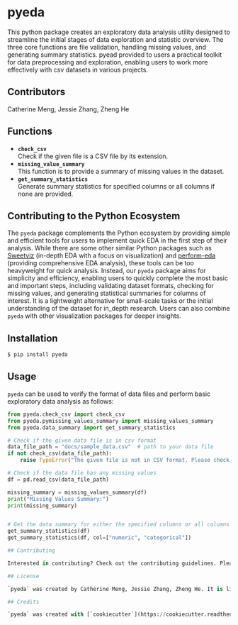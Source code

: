 # pyeda

This python package creates an exploratory data analysis utility designed to streamline the initial stages of data exploration and statistic overview. The three core functions are file validation, handling missing values, and generating summary statistics. pyead provided to users a practical toolkit for data preprocessing and exploration, enabling users to work more effectively with csv datasets in various projects.

## Contributors

Catherine Meng, Jessie Zhang, Zheng He

## Functions

- **`check_csv`**  
    Check if the given file is a CSV file by its extension.
- **`missing_value_summary`**  
    This function is to provide a summary of missing values in the dataset.
- **`get_summary_statistics`**  
    Generate summary statistics for specified columns or all columns if none are provided.

## Contributing to the Python Ecosystem
The `pyeda` package complements the Python ecosystem by providing simple and efficient tools for users to implement quick EDA in the first step of their analysis. While there are some other similar Python packages such as [Sweetviz](https://pypi.org/project/sweetviz/) (in-depth EDA with a focus on visualization) and [perform-eda](https://pypi.org/project/perform-eda/) (providing comprehensive EDA analysis), these tools can be too heavyweight for quick analysis. Instead, our `pyeda` package aims for simplicity and efficiency, enabling users to quickly complete the most basic and important steps, including validating dataset formats, checking for missing values, and generating statistical summaries for columns of interest. It is a lightweight alternative for small-scale tasks or the initial understanding of the dataset for in_depth research. Users can also combine `pyeda` with other visualization packages for deeper insights.

## Installation

``` bash
$ pip install pyeda
```

## Usage

`pyeda` can be used to verify the format of data files and perform basic exploratory data analysis as follows:
```python
from pyeda.check_csv import check_csv
from pyeda.pymissing_values_summary import missing_values_summary
from pyeda.data_summary import get_summary_statistics

# Check if the given data file is in csv format
data_file_path = "docs/sample_data.csv"  # path to your data file
if not check_csv(data_file_path):
    raise TypeError("The given file is not in CSV format. Please check your data file.")

# Check if the data file has any missing values
df = pd.read_csv(data_file_path)

missing_summary = missing_values_summary(df)
print("Missing Values Summary:")
print(missing_summary)


# Get the data summary for either the specified columns or all columns of our dataset
get_summary_statistics(df)
get_summary_statistics(df, col=["numeric", "categorical"])   

## Contributing

Interested in contributing? Check out the contributing guidelines. Please note that this project is released with a Code of Conduct. By contributing to this project, you agree to abide by its terms.

## License

`pyeda` was created by Catherine Meng, Jessie Zhang, Zheng He. It is licensed under the terms of the MIT license.

## Credits

`pyeda` was created with [`cookiecutter`](https://cookiecutter.readthedocs.io/en/latest/) and the `py-pkgs-cookiecutter` [template](https://github.com/py-pkgs/py-pkgs-cookiecutter).

